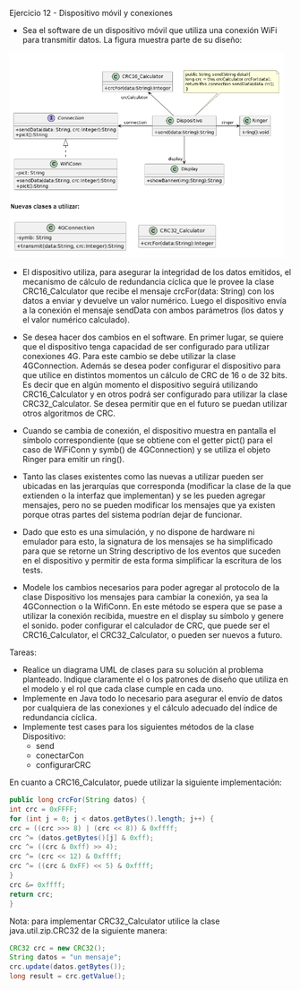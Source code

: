 Ejercicio 12 - Dispositivo móvil y conexiones

- Sea el software de un dispositivo móvil que utiliza una conexión WiFi para transmitir datos. La figura muestra parte de su diseño:

![alt text](image.png)

- El dispositivo utiliza, para asegurar la integridad de los datos emitidos, el mecanismo de cálculo de redundancia cíclica que le provee la clase CRC16_Calculator que recibe el mensaje crcFor(data: String) con los datos a enviar y devuelve un valor numérico. Luego el dispositivo envía a la conexión el mensaje sendData con ambos parámetros (los datos y el valor numérico calculado).

- Se desea hacer dos cambios en el software. En primer lugar, se quiere que el dispositivo tenga capacidad de ser configurado para utilizar conexiones 4G. Para este cambio se debe utilizar la clase 4GConnection.
  Además se desea poder configurar el dispositivo para que utilice en distintos momentos un cálculo de CRC de 16 o de 32 bits. Es decir que en algún momento el dispositivo seguirá utilizando CRC16_Calculator y en otros podrá ser configurado para utilizar la clase CRC32_Calculator. Se desea permitir que en el futuro se puedan utilizar otros algoritmos de CRC.

- Cuando se cambia de conexión, el dispositivo muestra en pantalla el símbolo correspondiente (que se obtiene con el getter pict() para el caso de WiFiConn y symb() de 4GConnection) y se utiliza el objeto Ringer para emitir un ring().

- Tanto las clases existentes como las nuevas a utilizar pueden ser ubicadas en las jerarquías que corresponda (modificar la clase de la que extienden o la interfaz que implementan) y se les pueden agregar mensajes, pero no se pueden modificar los mensajes que ya existen porque otras partes del sistema podrían dejar de funcionar.

- Dado que esto es una simulación, y no dispone de hardware ni emulador para esto, la signatura de los mensajes se ha simplificado para que se retorne un String descriptivo de los eventos que suceden en el dispositivo y permitir de esta forma simplificar la escritura de los tests.

- Modele los cambios necesarios para poder agregar al protocolo de la clase Dispositivo los mensajes para
  cambiar la conexión, ya sea la 4GConnection o la WifiConn. En este método se espera que se pase a utilizar la conexión recibida, muestre en el display su símbolo y genere el sonido.
  poder configurar el calculador de CRC, que puede ser el CRC16_Calculator, el CRC32_Calculator, o pueden ser nuevos a futuro.

Tareas:

- Realice un diagrama UML de clases para su solución al problema planteado. Indique claramente el o los patrones de diseño que utiliza en el modelo y el rol que cada clase cumple en cada uno.
- Implemente en Java todo lo necesario para asegurar el envío de datos por cualquiera de las conexiones y el cálculo adecuado del índice de redundancia cíclica.
- Implemente test cases para los siguientes métodos de la clase Dispositivo:
  - send
  - conectarCon
  - configurarCRC

En cuanto a CRC16_Calculator, puede utilizar la siguiente implementación:

```java
public long crcFor(String datos) {
int crc = 0xFFFF;
for (int j = 0; j < datos.getBytes().length; j++) {
crc = ((crc >>> 8) | (crc << 8)) & 0xffff;
crc ^= (datos.getBytes()[j] & 0xff);
crc ^= ((crc & 0xff) >> 4);
crc ^= (crc << 12) & 0xffff;
crc ^= ((crc & 0xFF) << 5) & 0xffff;
}
crc &= 0xffff;
return crc;
}
```

Nota: para implementar CRC32_Calculator utilice la clase java.util.zip.CRC32 de la siguiente manera:

```java
CRC32 crc = new CRC32();
String datos = "un mensaje";
crc.update(datos.getBytes());
long result = crc.getValue();

```
